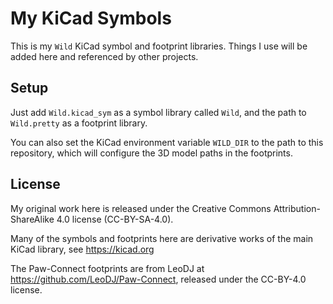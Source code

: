 # My KiCad Symbols

This is my `Wild` KiCad symbol and footprint libraries.
Things I use will be added here and referenced by other projects.

## Setup

Just add `Wild.kicad_sym` as a symbol library called `Wild`, and the path to `Wild.pretty` as a footprint library.

You can also set the KiCad environment variable `WILD_DIR` to the path to this repository, which will configure the 3D model paths in the footprints.


## License

My original work here is released under the Creative Commons Attribution-ShareAlike 4.0 license (CC-BY-SA-4.0).

Many of the symbols and footprints here are derivative works of the main KiCad library, see https://kicad.org

The Paw-Connect footprints are from LeoDJ at https://github.com/LeoDJ/Paw-Connect, released under the CC-BY-4.0 license.
